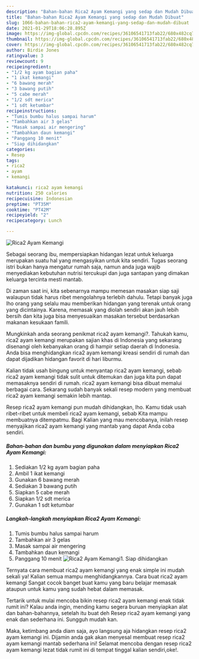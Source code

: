 ```yaml
---
description: "Bahan-bahan Rica2 Ayam Kemangi yang sedap dan Mudah Dibuat"
title: "Bahan-bahan Rica2 Ayam Kemangi yang sedap dan Mudah Dibuat"
slug: 1066-bahan-bahan-rica2-ayam-kemangi-yang-sedap-dan-mudah-dibuat
date: 2021-01-29T18:06:28.895Z
image: https://img-global.cpcdn.com/recipes/36106541713fab22/680x482cq70/rica2-ayam-kemangi-foto-resep-utama.jpg
thumbnail: https://img-global.cpcdn.com/recipes/36106541713fab22/680x482cq70/rica2-ayam-kemangi-foto-resep-utama.jpg
cover: https://img-global.cpcdn.com/recipes/36106541713fab22/680x482cq70/rica2-ayam-kemangi-foto-resep-utama.jpg
author: Birdie Jones
ratingvalue: 3
reviewcount: 9
recipeingredient:
- "1/2 kg ayam bagian paha"
- "1 ikat kemangi"
- "6 bawang merah"
- "3 bawang putih"
- "5 cabe merah"
- "1/2 sdt merica"
- "1 sdt ketumbar"
recipeinstructions:
- "Tumis bumbu halus sampai harum"
- "Tambahkan air 3 gelas"
- "Masak sampai air mengering"
- "Tambahkan daun kemangi"
- "Panggang 10 menit"
- "Siap dihidangkan"
categories:
- Resep
tags:
- rica2
- ayam
- kemangi

katakunci: rica2 ayam kemangi 
nutrition: 250 calories
recipecuisine: Indonesian
preptime: "PT35M"
cooktime: "PT42M"
recipeyield: "2"
recipecategory: Lunch

---
```



![Rica2 Ayam Kemangi](https://img-global.cpcdn.com/recipes/36106541713fab22/680x482cq70/rica2-ayam-kemangi-foto-resep-utama.jpg)

Sebagai seorang ibu, mempersiapkan hidangan lezat untuk keluarga merupakan suatu hal yang mengasyikan untuk kita sendiri. Tugas seorang istri bukan hanya mengatur rumah saja, namun anda juga wajib menyediakan kebutuhan nutrisi tercukupi dan juga santapan yang dimakan keluarga tercinta mesti mantab.

Di zaman  saat ini, kita sebenarnya mampu memesan masakan siap saji walaupun tidak harus ribet mengolahnya terlebih dahulu. Tetapi banyak juga lho orang yang selalu mau memberikan hidangan yang terenak untuk orang yang dicintainya. Karena, memasak yang diolah sendiri akan jauh lebih bersih dan kita juga bisa menyesuaikan masakan tersebut berdasarkan makanan kesukaan famili. 



Mungkinkah anda seorang penikmat rica2 ayam kemangi?. Tahukah kamu, rica2 ayam kemangi merupakan sajian khas di Indonesia yang sekarang disenangi oleh kebanyakan orang di hampir setiap daerah di Indonesia. Anda bisa menghidangkan rica2 ayam kemangi kreasi sendiri di rumah dan dapat dijadikan hidangan favorit di hari liburmu.

Kalian tidak usah bingung untuk menyantap rica2 ayam kemangi, sebab rica2 ayam kemangi tidak sulit untuk ditemukan dan juga kita pun dapat memasaknya sendiri di rumah. rica2 ayam kemangi bisa dibuat memalui berbagai cara. Sekarang sudah banyak sekali resep modern yang membuat rica2 ayam kemangi semakin lebih mantap.

Resep rica2 ayam kemangi pun mudah dihidangkan, lho. Kamu tidak usah ribet-ribet untuk membeli rica2 ayam kemangi, sebab Kita mampu membuatnya ditempatmu. Bagi Kalian yang mau mencobanya, inilah resep menyajikan rica2 ayam kemangi yang mantab yang dapat Anda coba sendiri.

<!--inarticleads1-->

##### Bahan-bahan dan bumbu yang digunakan dalam menyiapkan Rica2 Ayam Kemangi:

1. Sediakan 1/2 kg ayam bagian paha
1. Ambil 1 ikat kemangi
1. Gunakan 6 bawang merah
1. Sediakan 3 bawang putih
1. Siapkan 5 cabe merah
1. Siapkan 1/2 sdt merica
1. Gunakan 1 sdt ketumbar




<!--inarticleads2-->

##### Langkah-langkah menyiapkan Rica2 Ayam Kemangi:

1. Tumis bumbu halus sampai harum
1. Tambahkan air 3 gelas
1. Masak sampai air mengering
1. Tambahkan daun kemangi
1. Panggang 10 menit
<img src="//assets-global.cpcdn.com/assets/icons/button_play-2c75c40dde080a61004c1f40b05d8f140eaff45d7e9e6481dc71c63d2e7c4909.png" alt="Rica2 Ayam Kemangi">1. Siap dihidangkan




Ternyata cara membuat rica2 ayam kemangi yang enak simple ini mudah sekali ya! Kalian semua mampu menghidangkannya. Cara buat rica2 ayam kemangi Sangat cocok banget buat kamu yang baru belajar memasak ataupun untuk kamu yang sudah hebat dalam memasak.

Tertarik untuk mulai mencoba bikin resep rica2 ayam kemangi enak tidak rumit ini? Kalau anda ingin, mending kamu segera buruan menyiapkan alat dan bahan-bahannya, setelah itu buat deh Resep rica2 ayam kemangi yang enak dan sederhana ini. Sungguh mudah kan. 

Maka, ketimbang anda diam saja, ayo langsung aja hidangkan resep rica2 ayam kemangi ini. Dijamin anda gak akan menyesal membuat resep rica2 ayam kemangi mantab sederhana ini! Selamat mencoba dengan resep rica2 ayam kemangi lezat tidak rumit ini di tempat tinggal kalian sendiri,oke!.


